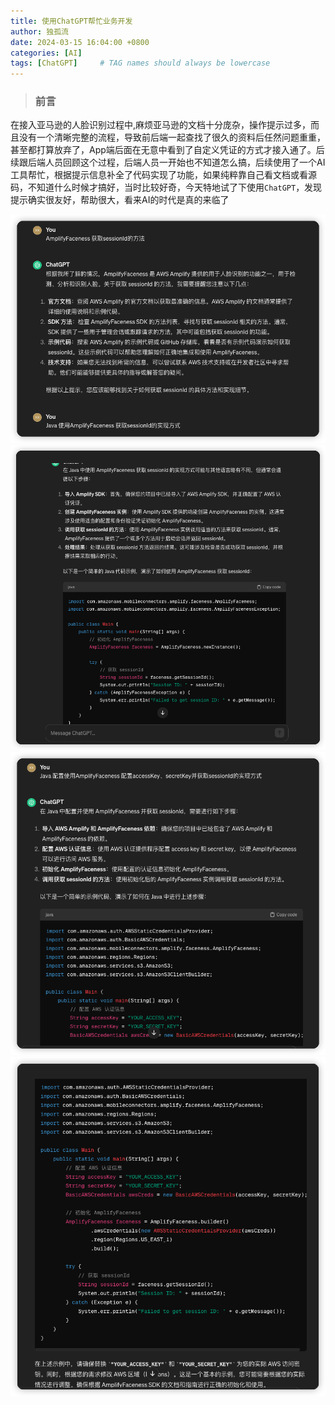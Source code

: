 ```yaml
---
title: 使用ChatGPT帮忙业务开发
author: 独孤流
date: 2024-03-15 16:04:00 +0800
categories: [AI]
tags: [ChatGPT]     # TAG names should always be lowercase
---
```


> ### 前言
在接入亚马逊的人脸识别过程中,麻烦亚马逊的文档十分庞杂，操作提示过多，而且没有一个清晰完整的流程，导致前后端一起查找了很久的资料后任然问题重重，甚至都打算放弃了，App端后面在无意中看到了自定义凭证的方式才接入通了。后续跟后端人员回顾这个过程，后端人员一开始也不知道怎么搞，后续使用了一个AI工具帮忙，根据提示信息补全了代码实现了功能，如果纯粹靠自己看文档或看源码，不知道什么时候才搞好，当时比较好奇，今天特地试了下使用`ChatGPT`，发现提示确实很友好，帮助很大，看来AI的时代是真的来临了

![image](/assets/img/other/gpt1.png)
![image](/assets/img/other/gpt2.png)
![image](/assets/img/other/gpt3.png)
![image](/assets/img/other/gpt4.png)